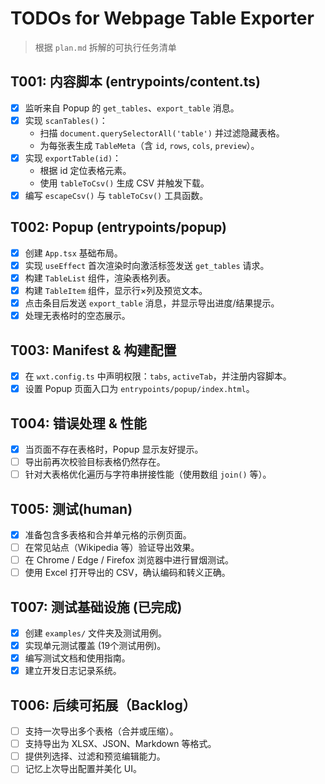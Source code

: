 # TODOs for Webpage Table Exporter

> 根据 `plan.md` 拆解的可执行任务清单

## T001: 内容脚本 (entrypoints/content.ts)
- [x] 监听来自 Popup 的 `get_tables`、`export_table` 消息。
- [x] 实现 `scanTables()`：
  - 扫描 `document.querySelectorAll('table')` 并过滤隐藏表格。
  - 为每张表生成 `TableMeta`（含 `id`, `rows`, `cols`, `preview`）。
- [x] 实现 `exportTable(id)`：
  - 根据 id 定位表格元素。
  - 使用 `tableToCsv()` 生成 CSV 并触发下载。
- [x] 编写 `escapeCsv()` 与 `tableToCsv()` 工具函数。

## T002: Popup (entrypoints/popup)
- [x] 创建 `App.tsx` 基础布局。
- [x] 实现 `useEffect` 首次渲染时向激活标签发送 `get_tables` 请求。
- [x] 构建 `TableList` 组件，渲染表格列表。
- [x] 构建 `TableItem` 组件，显示行×列及预览文本。
- [x] 点击条目后发送 `export_table` 消息，并显示导出进度/结果提示。
- [x] 处理无表格时的空态展示。

## T003: Manifest & 构建配置
- [x] 在 `wxt.config.ts` 中声明权限：`tabs`, `activeTab`，并注册内容脚本。
- [x] 设置 Popup 页面入口为 `entrypoints/popup/index.html`。

## T004: 错误处理 & 性能
- [x] 当页面不存在表格时，Popup 显示友好提示。
- [ ] 导出前再次校验目标表格仍然存在。
- [ ] 针对大表格优化遍历与字符串拼接性能（使用数组 `join()` 等）。

## T005: 测试(human)
- [x] 准备包含多表格和合并单元格的示例页面。
- [ ] 在常见站点（Wikipedia 等）验证导出效果。
- [ ] 在 Chrome / Edge / Firefox 浏览器中进行冒烟测试。
- [ ] 使用 Excel 打开导出的 CSV，确认编码和转义正确。

## T007: 测试基础设施 (已完成)
- [x] 创建 `examples/` 文件夹及测试用例。
- [x] 实现单元测试覆盖 (19个测试用例)。
- [x] 编写测试文档和使用指南。
- [x] 建立开发日志记录系统。

## T006: 后续可拓展（Backlog）
- [ ] 支持一次导出多个表格（合并或压缩）。
- [ ] 支持导出为 XLSX、JSON、Markdown 等格式。
- [ ] 提供列选择、过滤和预览编辑能力。
- [ ] 记忆上次导出配置并美化 UI。
